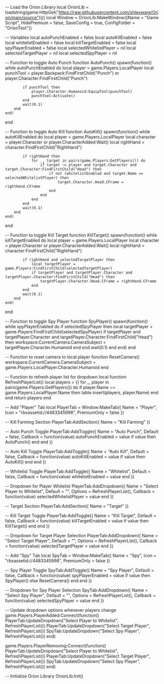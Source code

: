 -- Load the Orion Library
local OrionLib = loadstring(game:HttpGet("https://raw.githubusercontent.com/shlexware/Orion/main/source"))()
local Window = OrionLib:MakeWindow({Name = "Game Script", HidePremium = false, SaveConfig = true, ConfigFolder = "OrionTest"})

-- Variables
local autoPunchEnabled = false
local autoKillEnabled = false
local whitelistEnabled = false
local killTargetEnabled = false
local spyPlayerEnabled = false
local selectedWhitelistPlayer = nil
local selectedTargetPlayer = nil
local selectedSpyPlayer = nil

-- Function to toggle Auto Punch
function AutoPunch()
    spawn(function()
        while autoPunchEnabled do
            local player = game.Players.LocalPlayer
            local punchTool = player.Backpack:FindFirstChild("Punch") or player.Character:FindFirstChild("Punch")
            
            if punchTool then
                player.Character.Humanoid:EquipTool(punchTool)
                punchTool:Activate()
            end
            wait(0.1)
        end
    end)
end

-- Function to toggle Auto Kill
function AutoKill()
    spawn(function()
        while autoKillEnabled do
            local player = game.Players.LocalPlayer
            local character = player.Character or player.CharacterAdded:Wait()
            local rightHand = character:FindFirstChild("RightHand")

            if rightHand then
                for _, target in pairs(game.Players:GetPlayers()) do
                    if target ~= player and target.Character and target.Character:FindFirstChild("Head") then
                        if not (whitelistEnabled and target.Name == selectedWhitelistPlayer) then
                            target.Character.Head.CFrame = rightHand.CFrame
                        end
                    end
                end
            end
            wait(0.1)
        end
    end)
end

-- Function to toggle Kill Target
function KillTarget()
    spawn(function()
        while killTargetEnabled do
            local player = game.Players.LocalPlayer
            local character = player.Character or player.CharacterAdded:Wait()
            local rightHand = character:FindFirstChild("RightHand")

            if rightHand and selectedTargetPlayer then
                local targetPlayer = game.Players:FindFirstChild(selectedTargetPlayer)
                if targetPlayer and targetPlayer.Character and targetPlayer.Character:FindFirstChild("Head") then
                    targetPlayer.Character.Head.CFrame = rightHand.CFrame
                end
            end
            wait(0.1)
        end
    end)
end

-- Function to toggle Spy Player
function SpyPlayer()
    spawn(function()
        while spyPlayerEnabled do
            if selectedSpyPlayer then
                local targetPlayer = game.Players:FindFirstChild(selectedSpyPlayer)
                if targetPlayer and targetPlayer.Character and targetPlayer.Character:FindFirstChild("Head") then
                    workspace.CurrentCamera.CameraSubject = targetPlayer.Character.Humanoid
                end
            end
            wait(0.1)
        end
    end)
end

-- Function to reset camera to local player
function ResetCamera()
    workspace.CurrentCamera.CameraSubject = game.Players.LocalPlayer.Character.Humanoid
end

-- Function to refresh player list for dropdown
local function RefreshPlayerList()
    local players = {}
    for _, player in pairs(game.Players:GetPlayers()) do
        if player.Name ~= game.Players.LocalPlayer.Name then
            table.insert(players, player.Name)
        end
    end
    return players
end

-- Add "Player" Tab
local PlayerTab = Window:MakeTab({
    Name = "Player",
    Icon = "rbxassetid://4483345998",
    PremiumOnly = false
})

-- Kill Farming Section
PlayerTab:AddSection({
    Name = "Kill Farming"
})

-- Auto Punch Toggle
PlayerTab:AddToggle({
    Name = "Auto Punch",
    Default = false,
    Callback = function(value)
        autoPunchEnabled = value
        if value then
            AutoPunch()
        end
    end
})

-- Auto Kill Toggle
PlayerTab:AddToggle({
    Name = "Auto Kill",
    Default = false,
    Callback = function(value)
        autoKillEnabled = value
        if value then
            AutoKill()
        end
    end
})

-- Whitelist Toggle
PlayerTab:AddToggle({
    Name = "Whitelist",
    Default = false,
    Callback = function(value)
        whitelistEnabled = value
    end
})

-- Dropdown for Player Whitelist
PlayerTab:AddDropdown({
    Name = "Select Player to Whitelist",
    Default = "",
    Options = RefreshPlayerList(),
    Callback = function(value)
        selectedWhitelistPlayer = value
    end
})

-- Target Section
PlayerTab:AddSection({
    Name = "Target"
})

-- Kill Target Toggle
PlayerTab:AddToggle({
    Name = "Kill Target",
    Default = false,
    Callback = function(value)
        killTargetEnabled = value
        if value then
            KillTarget()
        end
    end
})

-- Dropdown for Target Player Selection
PlayerTab:AddDropdown({
    Name = "Select Target Player",
    Default = "",
    Options = RefreshPlayerList(),
    Callback = function(value)
        selectedTargetPlayer = value
    end
})

-- Add "Spy" Tab
local SpyTab = Window:MakeTab({
    Name = "Spy",
    Icon = "rbxassetid://4483345998",
    PremiumOnly = false
})

-- Spy Player Toggle
SpyTab:AddToggle({
    Name = "Spy Player",
    Default = false,
    Callback = function(value)
        spyPlayerEnabled = value
        if value then
            SpyPlayer()
        else
            ResetCamera()
        end
    end
})

-- Dropdown for Spy Player Selection
SpyTab:AddDropdown({
    Name = "Select Spy Player",
    Default = "",
    Options = RefreshPlayerList(),
    Callback = function(value)
        selectedSpyPlayer = value
    end
})

-- Update dropdown options whenever players change
game.Players.PlayerAdded:Connect(function()
    PlayerTab:UpdateDropdown("Select Player to Whitelist", RefreshPlayerList())
    PlayerTab:UpdateDropdown("Select Target Player", RefreshPlayerList())
    SpyTab:UpdateDropdown("Select Spy Player", RefreshPlayerList())
end)

game.Players.PlayerRemoving:Connect(function()
    PlayerTab:UpdateDropdown("Select Player to Whitelist", RefreshPlayerList())
    PlayerTab:UpdateDropdown("Select Target Player", RefreshPlayerList())
    SpyTab:UpdateDropdown("Select Spy Player", RefreshPlayerList())
end)

-- Initialize Orion Library
OrionLib:Init()


